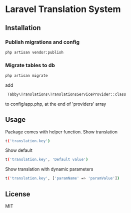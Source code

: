 # Laravel Translation System
## Installation
### Publish migrations and config
```sh
php artisan vendor:publish
```
### Migrate tables to db
```sh
php artisan migrate
```
add
```sh
 Tabby\Translations\TranslationsServiceProvider::class
```
to config/app.php, at the end of 'providers' array
## Usage
Package comes with helper function.
Show translation
```sh
t('translation.key')
```
Show default
```sh
t('translation.key', 'Default value')
```
Show translation with dynamic parameters
```sh
t('translation.key', ['paramName' => 'paramValue'])
```
## License
MIT
